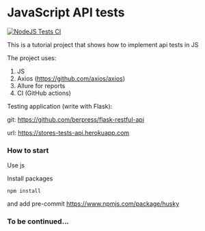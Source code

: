 # JavaScript API tests
[![NodeJS Tests CI](https://github.com/berpress/js-api-tests/actions/workflows/tests.yml/badge.svg)](https://github.com/berpress/js-api-tests/actions/workflows/tests.yml)

This is a tutorial project that shows how to implement api tests in JS

The project uses:
1. JS
2. Axios (https://github.com/axios/axios)
3. Allure for reports
4. CI (GitHub actions)


Testing application (write with Flask):

git: https://github.com/berpress/flask-restful-api

url: https://stores-tests-api.herokuapp.com

### How to start

Use js

Install packages

```
npm install
```

and add pre-commit https://www.npmjs.com/package/husky

### To be continued...

